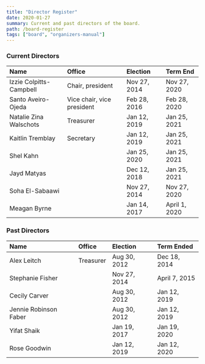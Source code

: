 ```yaml
---
title: "Director Register"
date: 2020-01-27
summary: Current and past directors of the board.
path: /board-register
tags: ["board", "organizers-manual"]
---
```


### Current Directors

| Name                    | Office                     | Election     | Term End      |
| :---------------------- | :------------------------- | :----------- | :------------ |
| Izzie Colpitts-Campbell | Chair, president           | Nov 27, 2014 | Nov 27, 2020  |
| Santo Aveiro-Ojeda      | Vice chair, vice president | Feb 28, 2016 | Feb 28, 2020  |
| Natalie Zina Walschots  | Treasurer                  | Jan 12, 2019 | Jan 25, 2021  |
| Kaitlin Tremblay        | Secretary                  | Jan 12, 2019 | Jan 25, 2021  |
| Shel Kahn               |                            | Jan 25, 2020 | Jan 25, 2021  |
| Jayd Matyas             |                            | Dec 12, 2018 | Jan 25, 2021  |
| Soha El-Sabaawi         |                            | Nov 27, 2014 | Nov 27, 2020  |
| Meagan Byrne            |                            | Jan 14, 2017 | April 1, 2020 |

### Past Directors

| Name                  | Office    | Election     | Term Ended    |
| :-------------------- | :-------- | :----------- | :------------ |
| Alex Leitch           | Treasurer | Aug 30, 2012 | Dec 18, 2014  |
| Stephanie Fisher      |           | Nov 27, 2014 | April 7, 2015 |
| Cecily Carver         |           | Aug 30, 2012 | Jan 12, 2019  |
| Jennie Robinson Faber |           | Aug 30, 2012 | Jan 12, 2019  |
| Yifat Shaik           |           | Jan 19, 2017 | Jan 19, 2020  |
| Rose Goodwin          |           | Jan 12, 2019 | Jan 12, 2020  |
